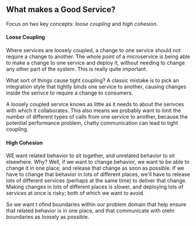 ## What makes a Good Service?
Focus on two key concepts: *loose coupling* and *high cohesion*. 

#### Loose Coupling
Where services are loosely coupled, a change to one service should not require a change to another. The whole point of a microservice is being able to make a change to one service and deploy it, without needing to change any other part of the system. This is really quite important.

What sort of things cause tight coupling? A classic mistake is to pick an integration style that tightly binds one service to another, causing changes inside the serivce to require a change to consumers.

A loosely coupled service knows as little as it needs to about the serivces with which it collaborates. This also means we probably want to limit the number of different types of calls from one service to another, because the potential performance problem, chatty communication can lead to tight coupling.

#### High Cohesion
WE want related behavior to sit together, and unrelated behavior to sit elsewhere. Why? Well, if we want to change behavior, we want to be able to change it in one place, and release that change as soon as possible. If we have to change that behavior in lots of different places, we'll have to release lots of different services (perhaps at the same time) to deliver that change. Making changes in lots of different places is slower, and deploying lots of services at once is risky; both of which we want to avoid.

So we want t ofind boundaries within our problem domain that help ensure that related behavior is in one place, and that communicate with otehr boundaries as loosely as possible.
